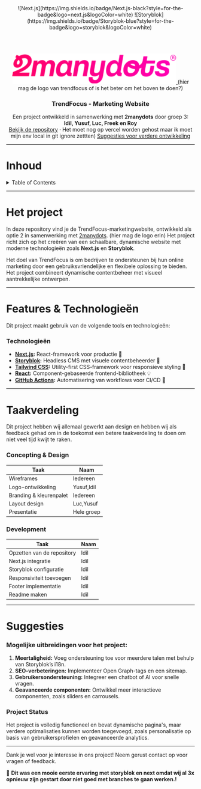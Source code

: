<div align="center">
  ![Next.js](https://img.shields.io/badge/Next.js-black?style=for-the-badge&logo=next.js&logoColor=white)
  ![Storyblok](https://img.shields.io/badge/Storyblok-blue?style=for-the-badge&logo=storyblok&logoColor=white)
</div>

<br></br>

<div align="center">

  <a href="https://www.2manydots.nl/">
    <img src="./readme-items/logo.svg" alt="2manydots logo" height="80">
  </a>
(hier mag de logo van trendfocus of is het beter om het boven te doen?)
  <h3 align="center">TrendFocus - Marketing Website</h3>

  <p align="center">
    Een project ontwikkeld in samenwerking met <strong>2manydots</strong> door groep 3:
    <br>
    <strong>Idil, Yusuf, Luc, Freek en Roy</strong>
    <br>
    <a href="https://github.com/IdilGA/next-storyblok-demo-master">Bekijk de repository</a>
    · Het moet nog op vercel worden gehost maar ik moet mijn env local in git ignore zettten)
    <a href="#suggesties">Suggesties voor verdere ontwikkeling</a>
  </p>

</div>

---

# Inhoud

<details>
    <summary>Table of Contents</summary>
    <div>
        <ol>
            <li><a href="#het-project">Het project</a></li>
            <li><a href="#features--technologieën">Features & Technologieën</a></li>
            <li><a href="#taakverdeling">Taakverdeling</a></li>
            <li><a href="#suggesties">Suggesties voor verdere ontwikkeling</a></li>
        </ol>
    </div>
</details>

---

# Het project

In deze repository vind je de TrendFocus-marketingwebsite, ontwikkeld als optie 2 in samenwerking met [2manydots](https://www.2manydots.nl/). (hier mag de logo erin) Het project richt zich op het creëren van een schaalbare, dynamische website met moderne technologieën zoals **Next.js** en **Storyblok**.

Het doel van TrendFocus is om bedrijven te ondersteunen bij hun online marketing door een gebruiksvriendelijke en flexibele oplossing te bieden. Het project combineert dynamische contentbeheer met visueel aantrekkelijke ontwerpen.

---

# Features & Technologieën

Dit project maakt gebruik van de volgende tools en technologieën:

### Technologieën

- **[Next.js](https://nextjs.org/):** React-framework voor productie 🚀
- **[Storyblok](https://www.storyblok.com/):** Headless CMS met visuele contentbeheerder 📄
- **[Tailwind CSS](https://tailwindcss.com/):** Utility-first CSS-framework voor responsieve styling 🎨
- **[React](https://reactjs.org/):** Component-gebaseerde frontend-bibliotheek 💡
- **[GitHub Actions](https://github.com/features/actions):** Automatisering van workflows voor CI/CD 🚀

---

# Taakverdeling

Dit project hebben wij allemaal gewerkt aan design en hebben wij als feedback gehad om in de toekomst een betere taakverdeling te doen om niet veel tijd kwijt te raken.

### Concepting & Design

| Taak                    | Naam       |
| ----------------------- | ---------- |
| Wireframes              | Iedereen   |
| Logo-ontwikkeling       | Yusuf,Idil |
| Branding & kleurenpalet | Iedereen   |
| Layout design           | Luc,Yusuf  |
| Presentatie             | Hele groep |

### Development

| Taak                       | Naam |
| -------------------------- | ---- |
| Opzetten van de repository | Idil |
| Next.js integratie         | Idil |
| Storyblok configuratie     | Idil |
| Responsiviteit toevoegen   | Idil |
| Footer implementatie       | Idil |
| Readme maken               | Idil |

---

# Suggesties

### Mogelijke uitbreidingen voor het project:

1. **Meertaligheid:** Voeg ondersteuning toe voor meerdere talen met behulp van Storyblok’s i18n.
2. **SEO-verbeteringen:** Implementeer Open Graph-tags en een sitemap.
3. **Gebruikersondersteuning:** Integreer een chatbot of AI voor snelle vragen.
4. **Geavanceerde componenten:** Ontwikkel meer interactieve componenten, zoals sliders en carrousels.

### Project Status

Het project is volledig functioneel en bevat dynamische pagina's, maar verdere optimalisaties kunnen worden toegevoegd, zoals personalisatie op basis van gebruikersprofielen en geavanceerde analytics.

---

Dank je wel voor je interesse in ons project! Neem gerust contact op voor vragen of feedback.

🎉 **Dit was een mooie eerste ervaring met storyblok en next omdat wij al 3x opnieuw zijn gestart door niet goed met branches te gaan werken.!**
